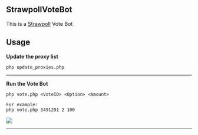 ## StrawpollVoteBot ##

This is a [Strawpoll](http://strawpoll.me/) Vote Bot

## Usage ##




**Update the proxy list**


    php update_proxies.php

----------

**Run the Vote Bot**


    php vote.php <VoteID> <Option> <Amount>

    For example:
    php vote.php 3491291 2 100
    
![](http://i.imgur.com/ZTY1Aaz.png)

----------
